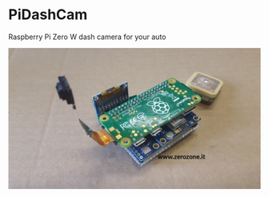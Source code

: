 # PiDashCam
Raspberry Pi Zero W dash camera for your auto

![Overview](assets/asset_1.jpg "Overview")

